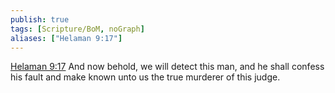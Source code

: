 ```yaml
---
publish: true
tags: [Scripture/BoM, noGraph]
aliases: ["Helaman 9:17"]
---
```

[Helaman 9:17](https://churchofjesuschrist.org/study/scriptures/bofm/hel/9?lang=eng&id=p17#p17) And now behold, we will detect this man, and he shall confess his fault and make known unto us the true murderer of this judge.
